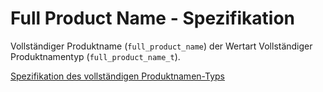 # Full Product Name - Spezifikation

Vollständiger Produktname (`full_product_name`) der Wertart Vollständiger Produktnamentyp (`full_product_name_t`).

[Spezifikation des vollständigen Produktnamen-Typs](types/full_product_name-spec.de.md)
